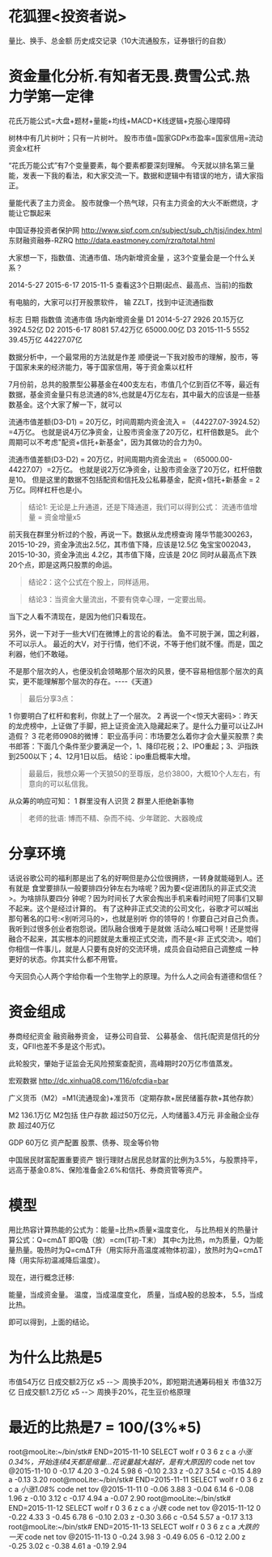 # 花狐狸<投资者说>

量比、换手、总金额
历史成交记录（10大流通股东，证券银行的自救）

# 资金量化分析.有知者无畏.费雪公式.热力学第一定律

花氏万能公式=大盘+题材+量能+均线+MACD+K线逻辑+克服心理障碍

树林中有几片树叶；只有一片树叶。
股市市值=国家GDPx市盈率=国家信用=流动资金x杠杆

“花氏万能公式”有7个变量要素，每个要素都要深刻理解。
今天就以排名第三量能，发表一下我的看法，和大家交流一下。数据和逻辑中有错误的地方，请大家指正。

量能代表了主力资金。
股市就像一个热气球，只有主力资金的大火不断燃烧，才能让它飘起来

中国证券投资者保护网  http://www.sipf.com.cn/subject/sub_ch/tjsj/index.html
东财融资融券-RZRQ     http://data.eastmoney.com/rzrq/total.html

大家想一下，指数值、流通市值、场内新增资金量 ，这3个变量会是一个什么关系？

2014-5-27
2015-6-17
2015-11-5
查看这3个日期(起点、最高点、当前)的指数

有电脑的，大家可以打开股票软件， 输 ZZLT，找到中证流通指数

标志  日期       指数值       流通市值        场内新增资金量
D1    2014-5-27  2926         20.15万亿       3924.52亿
D2    2015-6-17  8081         57.42万亿       65000.00亿
D3    2015-11-5  5552         39.45万亿       44227.07亿

数据分析中，一个最常用的方法就是作差
顺便说一下我对股市的理解，股市，等于国家未来的经济能力，等于国家信用，等于资金乘以杠杆

7月份前，总共的股票型公募基金在400支左右，市值几个亿到百亿不等，最近有数据，基金资金量只有总流通的8%,也就是4万亿左右，其中最大的应该是一些基数基金。这个大家了解一下，就可以

流通市值差额(D3-D1) = 20万亿，时间周期内资金流入 = （44227.07-3924.52）=4万亿。
也就是说4万亿净资金，让股市资金涨了20万亿，杠杆倍数是5。
此个周期可以不考虑"配资+信托+新基金"，因为其做功的合力为0。

流通市值差额(D3-D2) = 20万亿，时间周期内资金流出 = （65000.00-44227.07）=2万亿。
也就是说2万亿净资金，让股市资金涨了20万亿，杠杆倍数是10。
但是这里的数据不包括配资和信托及公私募基金，配资+信托+新基金 = 2万亿。同样杠杆也是小。

> 结论1: 无论是上升通道，还是下降通道，我们可以得到公式： 流通市值增量 = 资金增量x5

前天我在群里分析过的个股，再说一下。数据从龙虎榜查询
隆华节能300263，2015-10-29，资金净流出2.5亿，其市值下降，应该是12.5亿
兔宝宝002043， 2015-10-30，资金净流出 4.2亿，其市值下降，应该是 20亿
同时从最高点下跌20个点，即是这两只股票的命运。

> 结论2：这个公式在个股上，同样适用。

> 结论3：当资金大量流出，不要有侥幸心理，一定要出局。


当下之人看不清现在，是因为他们只看现在。

另外，说一下对于一些大V们在微博上的言论的看法。
鱼不可脱于渊，国之利器，不可以示人。
最近的大V，对于行情，他们不说，不等于他们就不懂。而是，国之利器，他们不敢碰。

不是那个层次的人，也便没机会领略那个层次的风景，便不容易相信那个层次的真实，更不能理解那个层次的存在。----《天道》

> 最后分享3点：

1 你要明白了杠杆和套利，你就上了一个层次。
2 再说一个<惊天大密码>：昨天的龙虎榜中，上证做了手脚，把上证资金流入隐藏起来了。是什么力量可以让ZJH造假？
3 花老师0908的微博：
  职业高手问：市场要怎么着你才会大量买股票？卖书郎答：下面几个条件至少要满足一个，1、降印花税；2、IPO重起；3、沪指跌到2500以下；4、12月1日以后。
  结论：ipo重启概率大增。

> 最最后，我想众筹一个天狼50的至尊版，总价3800，大概10个人左右，有意向的可以私信我。

从众筹的响应可知：
1 群里没有人识货
2 群里人拒绝新事物

> 老师的批语: 博而不精、杂而不纯、少年蹉跎、大器晚成 

# 分享环境

话说谷歌公司的福利那是出了名的好啊但是办公位很拥挤，一转身就能碰到人。还有就是
食堂要排队一般要排四分钟左右为啥呢？因为要<促进团队的非正式交流>。为啥排队要四分
钟呢？因为时间长了大家会掏出手机来看时间短了同事们又聊不起来。这个是经过计算的。
有了这种非正式交流的公司文化，谷歌才可以喊出那句著名的口号:<别听河马的>，也就是别听
你的领导的！你要自己对自己负责。我听到过很多创业者抱怨说。团队融合很难于是就做
活动么喊口号啊！还是觉得融合不起来，其实根本的问题就是太重视正式交流，而不是<非
正式交流>。咱们你相信一件事儿，就是人只要有良好的交流环境，成员会自动把自己调整成
一种更好的状态。你其实什么都不用管。

今天回负心人两个字给你看一个生物学上的原理。为什么人之间会有道德和信任？

# 资金组成

券商经纪资金
融资融券资金，
证券公司自营、
公募基金、
信托(配资是信托的分支，QFII也差不多是这个形式)。

此轮股灾，肇始于证监会无风险预案查配资，高峰期时20万亿市值蒸发。

宏观数据
http://dc.xinhua08.com/116/ofcdia=bar

广义货币（M2）=M1(流通现金)+准货币（定期存款+居民储蓄存款+其他存款）

M2              136.1万亿
M2包括
住户存款        超过50万亿元，人均储蓄3.4万元
非金融企业存款  超过40万亿

GDP             60万亿
资产配置        股票、债券、现金等价物

[](http://money.163.com/15/0527/10/AQK7BT4I00253B0H.html)
中国居民财富配置重要资产
银行理财占居民总财富的比例为3.5%，与股票持平，远高于基金0.8%、保险准备金2.6%和信托、券商资管等资产。

# 模型

用比热容计算热能的公式为：能量=比热×质量×温度变化，
与比热相关的热量计算公式：Q=cmΔT 即Q吸（放）=cm(T初-T末） 其中c为比热，m为质量，Q为能量热量。吸热时为Q=cmΔT升（用实际升高温度减物体初温），放热时为Q=cmΔT降（用实际初温减降后温度）。

现在，进行概念迁移:

能量，当成资金量。
温度，当成温度变化，
质量，当成A股的总股本，
5.5，当成比热。
 
即可以得到，上面的结论。

# 为什么比热是5

市值54万亿  日成交额2万亿     x5    --＞ 周换手20%，即短期流通筹码相关
市值32万亿  日成交额1.2万亿   x5    --＞ 周换手20%，花生豆价格原理

# 最近的比热是7 = 100/(3%*5)

root@mooLite:~/bin/stk# END=2015-11-10 SELECT wolf r 0 3 6 z c a _小涨0.34%，开始连续4天都是缩量...花说量越大越好，是有大原因的_
code    net     tov @2015-11-10
0       -0.17   4.20
3       -0.24   5.98
6       -0.10   2.33
z       -0.27   3.54
c       -0.15   4.89
a       -0.13   3.20
root@mooLite:~/bin/stk# END=2015-11-11 SELECT wolf r 0 3 6 z c a _小涨1.08%_
code    net     tov @2015-11-11
0       -0.06   3.88
3       -0.04   6.14
6       -0.08   1.96
z       -0.10   3.12
c       -0.17   4.94
a       -0.07   2.90
root@mooLite:~/bin/stk# END=2015-11-12 SELECT wolf r 0 3 6 z c a _小跌_
code    net     tov @2015-11-12
0       -0.22   4.33
3       -0.45   6.78
6       -0.10   2.03
z       -0.30   3.66
c       -0.54   5.57
a       -0.17   3.13
root@mooLite:~/bin/stk# END=2015-11-13 SELECT wolf r 0 3 6 z c a _大跌的一天_
code    net     tov @2015-11-13
0       -0.24   3.98
3       -0.49   6.05
6       -0.12   2.00
z       -0.25   3.02
c       -0.38   4.61
a       -0.19   2.94

